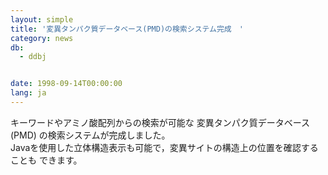 ```yaml
---
layout: simple
title: '変異タンパク質データベース(PMD)の検索システム完成　'
category: news
db:
  - ddbj


date: 1998-09-14T00:00:00
lang: ja
---
```


キーワードやアミノ酸配列からの検索が可能な 変異タンパク質データベース(PMD) の検索システムが完成しました。<br>Javaを使用した立体構造表示も可能で，変異サイトの構造上の位置を確認することも できます。
